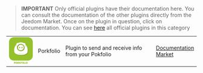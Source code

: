 
>**IMPORTANT**
>Only official plugins have their documentation here. You can consult the documentation of the other plugins directly from the Jeedom Market. Once on the plugin in question, click on documentation.
>You can see [here](https://market.jeedom.com/index.php?v=d&p=market&type=plugin&categorie=finance) all official plugins in this category


| | | | |
|--- | --- | --- | ---|
|<img src="porkfolio/porkfolio_icon.png" class="pluginLogo" width="100" />|Porkfolio|Plugin to send and receive info from your Pokfolio|[Documentation](porkfolio/index.md)<br/>[Market](https://market.jeedom.com/index.php?v=d&p=market_display&id=1503)|
